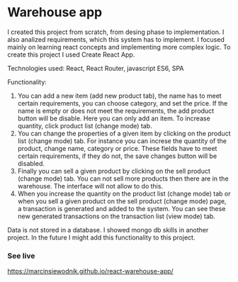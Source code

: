 # Warehouse app

I created this project from scratch, from desing phase to implementation. I also analized requirements, which this system has to implement. I focused mainly on learning react concepts and implementing more complex logic. To create this project I used Create React App.

Technologies used: React, React Router, javascript ES6, SPA 

Functionality: 

1. You can add a new item (add new product tab), the name has to meet certain requirements, you can choose category, and set the price. If the name is empty or does not meet the requirements, the add product button will be disable. Here you can only add an item. To increase quantity, click product list (change mode) tab.
2. You can change the properties of a given item by clicking on the product list (change mode) tab. For instance you can increse the quantity of the product, change name, category or price. These fields have to meet certain requirements, if they do not, the save changes button will be disabled.
3. Finally you can sell a given product by clicking on the sell product (change mode) tab. You can not sell more products then there are in the warehouse. The interface will not allow to do this.
4. When you increase the quantity on the product list (change mode) tab or when you sell a given product on the sell product (change mode) page, a transaction is generated and added to the system. You can see these new generated transactions on the transaction list (view mode) tab.

Data is not stored in a database. I showed mongo db skills in another project. In the future I might add this functionality to this project.

### See live
https://marcinsiewodnik.github.io/react-warehouse-app/

